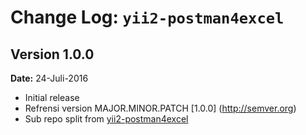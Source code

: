 Change Log: `yii2-postman4excel`
===================================

## Version 1.0.0
	
**Date:** 24-Juli-2016
- Initial release 
- Refrensi version MAJOR.MINOR.PATCH [1.0.0] (http://semver.org)
- Sub repo split from [yii2-postman4excel](https://github.com/ptrnov/yii2-postman4excel)